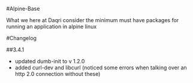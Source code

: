 #Alpine-Base

What we here at Daqri consider the minimum must have packages for running an application in alpine linux

#Changelog

##3.4.1
* updated dumb-init to v 1.2.0
* added curl-dev and libcurl (noticed some errors when talking over an http 2.0 connection without these)
